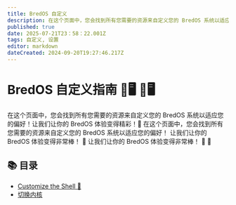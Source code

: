 ```yaml
---
title: BredOS 自定义
description: 在这个页面中，您会找到所有您需要的资源来自定义您的 BredOS 系统以适应您的偏好！让我们让你的 BredOS 体验变得精彩！🚀 欢迎使用 BredOS 定制指南！ 🎉🖥️ 🚀
published: true
date: 2025-07-21T23：58：22.001Z
tags: 自定义, 设置
editor: markdown
dateCreated: 2024-09-20T19:27:46.217Z
---
```


# BredOS 自定义指南 🎉🖥️ 🎉🖥️

在这个页面中，您会找到所有您需要的资源来自定义您的 BredOS 系统以适应您的偏好！让我们让你的 BredOS 体验变得精彩！🚀 在这个页面中，您会找到所有您需要的资源来自定义您的 BredOS 系统以适应您的偏好！ 让我们让你的 BredOS 体验变得非常棒！ 🚀 让我们让你的 BredOS 体验变得非常棒！ 🚀 🚀

## 📚 目录

- [Customize the Shell 🐚](/customizations/shell-customization)
- [切换内核](/customizations/switching-kernel)